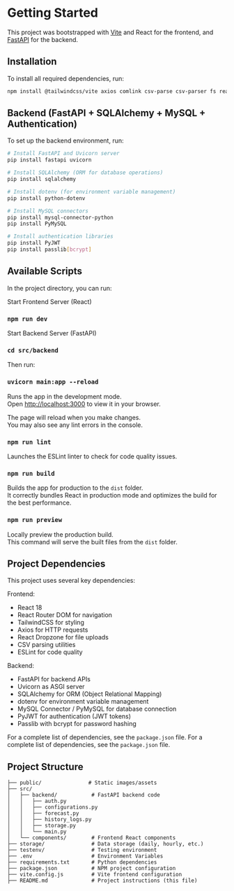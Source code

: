 # Getting Started

This project was bootstrapped with [Vite](https://vitejs.dev/) and React for the frontend, and [FastAPI](https://fastapi.tiangolo.com/) for the backend.

## Installation

To install all required dependencies, run:

```bash
npm install @tailwindcss/vite axios comlink csv-parse csv-parser fs react react-dom react-dropzone react-router-dom tailwindcss @eslint/js @types/react @types/react-dom @vitejs/plugin-react eslint eslint-plugin-react eslint-plugin-react-hooks eslint-plugin-react-refresh globals vite worker-loader && npm audit fix --force
```

## Backend (FastAPI + SQLAlchemy + MySQL + Authentication)

To set up the backend environment, run:

```bash
# Install FastAPI and Uvicorn server
pip install fastapi uvicorn

# Install SQLAlchemy (ORM for database operations)
pip install sqlalchemy

# Install dotenv (for environment variable management)
pip install python-dotenv

# Install MySQL connectors
pip install mysql-connector-python
pip install PyMySQL

# Install authentication libraries
pip install PyJWT
pip install passlib[bcrypt]
```

## Available Scripts

In the project directory, you can run:

Start Frontend Server (React)

### `npm run dev`

Start Backend Server (FastAPI)

### `cd src/backend`

Then run:

### `uvicorn main:app --reload`

Runs the app in the development mode.\
Open [http://localhost:3000](http://localhost:3000) to view it in your browser.

The page will reload when you make changes.\
You may also see any lint errors in the console.

### `npm run lint`

Launches the ESLint linter to check for code quality issues.

### `npm run build`

Builds the app for production to the `dist` folder.\
It correctly bundles React in production mode and optimizes the build for the best performance.

### `npm run preview`

Locally preview the production build.\
This command will serve the built files from the `dist` folder.

## Project Dependencies

This project uses several key dependencies:

Frontend:

- React 18
- React Router DOM for navigation
- TailwindCSS for styling
- Axios for HTTP requests
- React Dropzone for file uploads
- CSV parsing utilities
- ESLint for code quality

Backend:

- FastAPI for backend APIs
- Uvicorn as ASGI server
- SQLAlchemy for ORM (Object Relational Mapping)
- dotenv for environment variable management
- MySQL Connector / PyMySQL for database connection
- PyJWT for authentication (JWT tokens)
- Passlib with bcrypt for password hashing

For a complete list of dependencies, see the `package.json` file.
For a complete list of dependencies, see the `package.json` file.

## Project Structure

```
├── public/               # Static images/assets
├── src/
│   ├── backend/           # FastAPI backend code
│   │   ├── auth.py
│   │   ├── configurations.py
│   │   ├── forecast.py
│   │   ├── history_logs.py
│   │   ├── storage.py
│   │   └── main.py
│   └── components/        # Frontend React components
├── storage/               # Data storage (daily, hourly, etc.)
├── testenv/               # Testing environment
├── .env                   # Environment Variables
├── requirements.txt       # Python dependencies
├── package.json           # NPM project configuration
├── vite.config.js         # Vite frontend configuration
├── README.md              # Project instructions (this file)
```

